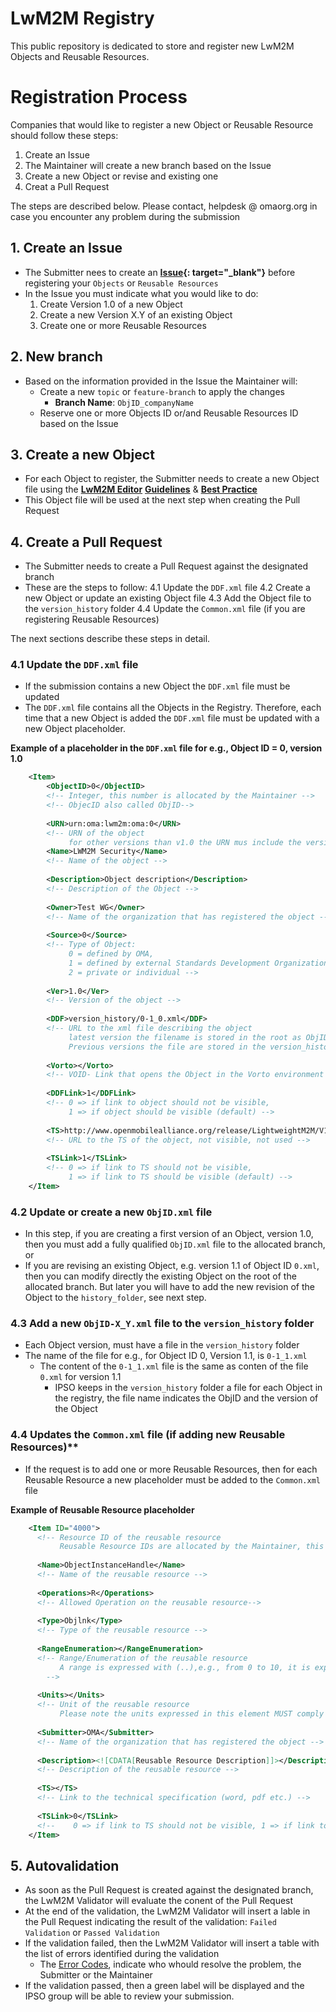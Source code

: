 
# LwM2M Registry
This public repository is dedicated to store and register new LwM2M Objects and Reusable Resources.
  
# Registration Process  
Companies that would like to register a new Object or Reusable Resource should follow these steps:

 1. Create an Issue
 2. The Maintainer will create a new branch based on the Issue
 3. Create a new Object or revise and existing one
 4. Creat a Pull Request

The steps are described below. 
Please contact, helpdesk @ omaorg.org in case you encounter any problem during the submission

## 1. Create an Issue
* The Submitter nees to create an **[Issue](https://github.com/OpenMobileAlliance/lwm2m-registry){: target="_blank"}** before registering your ```Objects``` or ```Reusable Resources```
* In the Issue you must indicate what you would like to do:
  1. Create Version 1.0 of a new Object
  2. Create a new Version X.Y of an existing Object
  3. Create one or more Reusable Resources

## 2. New branch
* Based on the information provided in the Issue the Maintainer will:
  * Create a new `topic` or `feature-branch` to apply the changes
    * **Branch Name**: `ObjID_companyName`
  * Reserve one or more Objects ID or/and Reusable Resources ID based on the Issue

## 3. Create a new Object
* For each Object to register, the Submitter needs to create a new Object file using the **[LwM2M Editor](http://devtoolkit.openmobilealliance.org/OEditor/Legal?back=default.aspx)** **[Guidelines](https://github.com/OpenMobileAlliance/lwm2m-registry/wiki/Guidelines)** & **[Best Practice](https://wiki.openmobilealliance.org/display/TOOL/LwM2M+Best+Practice)**
* This Object file will be used at the next step when creating the Pull Request

## 4. Create a Pull Request
* The Submitter needs to create a Pull Request against the designated branch
* These are the steps to follow:
  4.1 Update the `DDF.xml` file
  4.2 Create a new Object or update an existing Object file
  4.3 Add the Object file to the `version_history` folder
  4.4 Update the `Common.xml` file (if you are registering Reusable Resources)

The next sections describe these steps in detail.

### 4.1 Update the `DDF.xml` file
* If the submission contains a new Object the `DDF.xml` file must be updated
* The `DDF.xml` file contains all the Objects in the Registry. Therefore, each time that a new Object is added  the `DDF.xml` file must be updated with a new Object placeholder.
  
**Example of a placeholder in the `DDF.xml` file for e.g., Object ID = 0, version 1.0**  

```xml
    <Item>        
        <ObjectID>0</ObjectID>
        <!-- Integer, this number is allocated by the Maintainer -->
        <!-- ObjecID also called ObjID-->
      
        <URN>urn:oma:lwm2m:oma:0</URN>
        <!-- URN of the object 
             for other versions than v1.0 the URN mus include the version, e.g., for v1.1 the URN is urn:oma:lwm2m:oma:0:1.1 -->
        <Name>LWM2M Security</Name>
        <!-- Name of the object -->
      
        <Description>Object description</Description>
        <!-- Description of the Object -->
      
        <Owner>Test WG</Owner>
        <!-- Name of the organization that has registered the object -->
      
        <Source>0</Source>
        <!-- Type of Object: 
             0 = defined by OMA, 
             1 = defined by external Standards Development Organizations, 
             2 = private or individual -->
      
        <Ver>1.0</Ver>
        <!-- Version of the object -->
      
        <DDF>version_history/0-1_0.xml</DDF>
        <!-- URL to the xml file describing the object 
             latest version the filename is stored in the root as ObjID.xml
             Previous versions the file are stored in the version_history folder as ObjID-X_Y.xml, were X.Y is the Object Version.-->
      
        <Vorto></Vorto>
        <!-- VOID- Link that opens the Object in the Vorto environment -->
      
        <DDFLink>1</DDFLink>
        <!-- 0 => if link to object should not be visible, 
             1 => if object should be visible (default) -->
      
        <TS>http://www.openmobilealliance.org/release/LightweightM2M/V1_0_2-20180209-A/OMA-TS-LightweightM2M-V1_0_2-20180209-A.pdf</TS>
        <!-- URL to the TS of the object, not visible, not used -->
        
        <TSLink>1</TSLink>
        <!-- 0 => if link to TS should not be visible, 
             1 => if link to TS should be visible (default) -->
    </Item>
 ```
 
### 4.2 Update or create a new `ObjID.xml` file
* In this step, if you are creating a first version of an Object, version 1.0, then you must add a fully qualified `ObjID.xml` file to the allocated branch, or
* If you are revising an existing Object, e.g. version 1.1 of Object ID `0.xml`, then you can modify directly the existing Object on the root of the allocated branch. But later you will have to add the new revision of the Object to the `history_folder`, see next step.
    
### 4.3 Add a new `ObjID-X_Y.xml` file to the `version_history` folder
 * Each Object version, must have a file in the `version_history` folder
 * The name of the file for e.g., for Object ID 0, Version 1.1, is `0-1_1.xml`
    * The content of the `0-1_1.xml` file is the same as conten of the file `0.xml` for version 1.1
      * IPSO keeps in the `version_history` folder a file for each Object in the registry, the file name indicates the ObjID and the version of the Object

### 4.4 Updates the `Common.xml` file (if adding new Reusable Resources)**
 * If the request is to add one or more Reusable Resources, then for each Reusable Resource a new placeholder must be added to the `Common.xml` file

**Example of Reusable Resource placeholder**

  ```xml          
      <Item ID="4000">
        <!-- Resource ID of the reusable resource 
             Reusable Resource IDs are allocated by the Maintainer, this is one of the reasons to raise an Issue in the first place -->
        
        <Name>ObjectInstanceHandle</Name>
        <!-- Name of the reusable resource -->
        
        <Operations>R</Operations>
        <!-- Allowed Operation on the reusable resource-->
        
        <Type>Objlnk</Type>
        <!-- Type of the reusable resource -->
        
        <RangeEnumeration></RangeEnumeration>
        <!-- Range/Enumeration of the reusable resource
             A range is expressed with (..),e.g., from 0 to 10, it is expressed as; `(0..10)`
          -->
        
        <Units></Units>
        <!-- Unit of the reusable resource 
             Please note the units expressed in this element MUST comply with the units defined in the SenML Registry -->
        
        <Submitter>OMA</Submitter>
        <!-- Name of the organization that has registered the object -->
        
        <Description><![CDATA[Reusable Resource Description]]></Description>
        <!-- Description of the reusable resource -->
        
        <TS></TS>
        <!-- Link to the technical specification (word, pdf etc.) -->
        
        <TSLink>0</TSLink>
        <!--    0 => if link to TS should not be visible, 1 => if link to TS should be visible (default) -->
      </Item>
  ```
 ## 5. Autovalidation
 * As soon as the Pull Request is created against the designated branch, the LwM2M Validator will evaluate the conent of the Pull Request
 * At the end of the validation, the LwM2M Validator will insert a lable in the Pull Request indicating the result of the validation: `Failed Validation` or `Passed Validation`
 * If the validation failed, then the LwM2M Validator will insert a table with the list of errors identified during the validation
   * The [Error Codes](https://wiki.openmobilealliance.org/display/TOOL/Validation+Error+Code), indicate who whould resolve the problem, the Submitter or the Maintainer
 * If the validation passed, then a green label will be displayed and the IPSO group will be able to review your submission.
